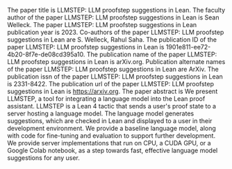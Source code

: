 The paper title is LLMSTEP: LLM proofstep suggestions in Lean.
The faculty author of the paper LLMSTEP: LLM proofstep suggestions in Lean is Sean Welleck.
The paper LLMSTEP: LLM proofstep suggestions in Lean publication year is 2023.
Co-authors of the paper LLMSTEP: LLM proofstep suggestions in Lean are S. Welleck, Rahul Saha.
The publication ID of the paper LLMSTEP: LLM proofstep suggestions in Lean is 1901e811-ee72-4b20-8f7e-de08cd395a10.
The publication name of the paper LLMSTEP: LLM proofstep suggestions in Lean is arXiv.org.
Publication alternate names of the paper LLMSTEP: LLM proofstep suggestions in Lean are ArXiv.
The publication issn of the paper LLMSTEP: LLM proofstep suggestions in Lean is 2331-8422.
The publication url of the paper LLMSTEP: LLM proofstep suggestions in Lean is https://arxiv.org.
The paper abstract is We present LLMSTEP, a tool for integrating a language model into the Lean proof assistant. LLMSTEP is a Lean 4 tactic that sends a user's proof state to a server hosting a language model. The language model generates suggestions, which are checked in Lean and displayed to a user in their development environment. We provide a baseline language model, along with code for fine-tuning and evaluation to support further development. We provide server implementations that run on CPU, a CUDA GPU, or a Google Colab notebook, as a step towards fast, effective language model suggestions for any user.
